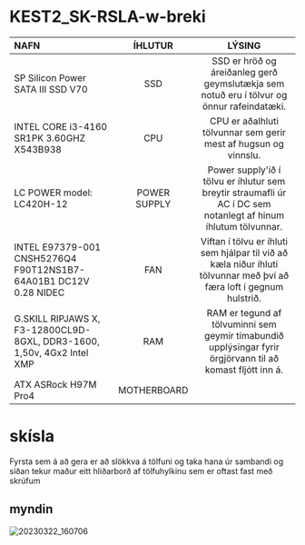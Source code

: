# KEST2_SK-RSLA-w-breki

| NAFN | ÍHLUTUR | LÝSING |
| :--- | :----: | :---: |
| SP Silicon Power SATA III SSD V70 | SSD | SSD er hröð og áreiðanleg gerð geymslutækja sem notuð eru í tölvur og önnur rafeindatæki. |
| INTEL CORE i3-4160 SR1PK 3.60GHZ X543B938 | CPU | CPU er aðalhluti tölvunnar sem gerir mest af hugsun og vinnslu. |
| LC POWER model: LC420H-12 | POWER SUPPLY | Power supply'ið í tölvu er íhlutur sem breytir straumafli úr AC í DC sem notanlegt af hinum íhlutum tölvunnar.|
| INTEL E97379-001 CNSH5276Q4 F90T12NS1B7- 64A01B1 DC12V 0.28 NIDEC | FAN | Viftan í tölvu er íhluti sem hjálpar til við að kæla niður íhluti tölvunnar með því að færa loft í gegnum hulstrið. |
| G.SKILL RIPJAWS X, F3-12800CL9D-8GXL, DDR3-1600, 1,50v, 4Gx2 Intel XMP | RAM | RAM er tegund af tölvuminni sem geymir tímabundið upplýsingar fyrir örgjörvann til að komast fljótt inn á. |
| ATX ASRock H97M Pro4 | MOTHERBOARD |  |


# skísla

Fyrsta sem á að gera er að slökkva á tölfuni og taka hana úr sambandi og síðan tekur maður eitt hliðarborð af tölfuhylkinu sem er oftast fast með skrúfum




## myndin

![20230322_160706](https://user-images.githubusercontent.com/88351016/226968460-40efcd49-ac7e-4aa0-a09e-f9a84f237542.jpg)
